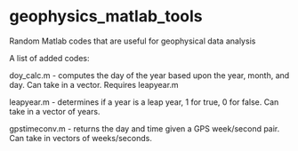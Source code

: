 # geophysics_matlab_tools
Random Matlab codes that are useful for geophysical data analysis

A list of added codes:

doy_calc.m - computes the day of the year based upon the year, month, and day. Can take in a vector. Requires leapyear.m

leapyear.m - determines if a year is a leap year, 1 for true, 0 for false. Can take in a vector of years.

gpstimeconv.m - returns the day and time given a GPS week/second pair. Can take in vectors of weeks/seconds.
